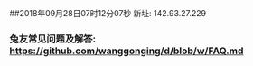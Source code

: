 ##2018年09月28日07时12分07秒 新址: 142.93.27.229
### 兔友常见问题及解答: https://github.com/wanggonging/d/blob/w/FAQ.md
